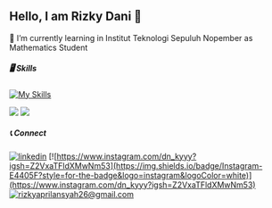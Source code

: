 ## Hello, I am Rizky Dani 👋

🌱 I’m currently learning in Institut Teknologi Sepuluh Nopember as Mathematics Student
##### 🖥️ Skills
[![My Skills](https://skillicons.dev/icons?i=java,python,latex&theme=light)](https://skillicons.dev)

<img src="https://img.shields.io/badge/Numpy-777BB4?style=for-the-badge&logo=numpy&logoColor=white" />
<img src="https://img.shields.io/badge/Pandas-2C2D72?style=for-the-badge&logo=pandas&logoColor=white" />

##### 📞 Connect
[![linkedin](https://img.shields.io/badge/LinkedIn-0077B5?style=for-the-badge&logo=linkedin&logoColor=white)](www.linkedin.com/in/rizkydaniap) [![https://www.instagram.com/dn_kyyy?igsh=Z2VxaTFldXMwNm53](https://img.shields.io/badge/Instagram-E4405F?style=for-the-badge&logo=instagram&logoColor=white)](https://www.instagram.com/dn_kyyy?igsh=Z2VxaTFldXMwNm53) [![rizkyaprilansyah26@gmail.com](https://img.shields.io/badge/Gmail-D14836?style=for-the-badge&logo=gmail&logoColor=white)](rizkyaprilansyah26@gmail.com)

